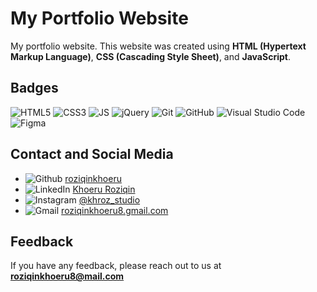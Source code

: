 # My Portfolio Website

My portfolio website. This website was created using **HTML (Hypertext Markup Language)**, **CSS (Cascading Style Sheet)**, and **JavaScript**.

## Badges

![HTML5](https://img.shields.io/badge/HTML5-E34F26?style=flat&logo=html5&logoColor=white)
![CSS3](https://img.shields.io/badge/CSS3-1572B6?style=flat&logo=css3&logoColor=white)
![JS](https://img.shields.io/badge/JavaScript-F7DF1E?style=flat&logo=javascript&logoColor=black)
![jQuery](https://img.shields.io/badge/jquery-%230769AD.svg?style=flat&logo=jquery&logoColor=white)
![Git](https://img.shields.io/badge/git-%23F05033.svg?style=flat&logo=git&logoColor=white)
![GitHub](https://img.shields.io/badge/github-%23121011.svg?style=flat&logo=github&logoColor=white)
![Visual Studio Code](https://img.shields.io/badge/Visual%20Studio%20Code-0078d7.svg?style=flat&logo=visual-studio-code&logoColor=white)
![Figma](https://img.shields.io/badge/figma-%23F24E1E.svg?style=flat&logo=figma&logoColor=white)

## Contact and Social Media

- ![Github](https://img.shields.io/badge/GitHub-100000?style=flat&logo=github&logoColor=white) [roziqinkhoeru](https://github.com/roziqinkhoeru)
- ![LinkedIn](https://img.shields.io/badge/LinkedIn-0077B5?style=flat&logo=linkedin&logoColor=white) [Khoeru Roziqin](https://www.linkedin.com/in/roziqinkhoeru)
- ![Instagram](https://img.shields.io/badge/Instagram-E4405F?style=flat&logo=instagram&logoColor=white) [@khroz_studio](https://www.instagram.com/khroz_studio/)
- ![Gmail](https://img.shields.io/badge/Gmail-D14836?style=flat&logo=gmail&logoColor=white) [roziqinkhoeru8.gmail.com](mailto:roziqinkhoeru8@gmail.com?)

## Feedback

If you have any feedback, please reach out to us at **roziqinkhoeru8@mail.com**
